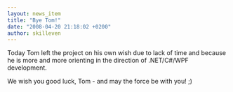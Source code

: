 ```yaml
---
layout: news_item
title: "Bye Tom!"
date: "2008-04-20 21:18:02 +0200"
author: skilleven
---
```


Today Tom left the project on his own wish due to lack of time and because he is more and more orienting in the direction of .NET/C#/WPF development.

We wish you good luck, Tom - and may the force be with you! ;)